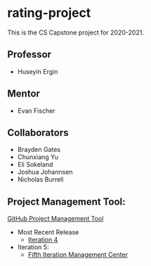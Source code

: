 # rating-project
This is the CS Capstone project for 2020-2021.

## Professor
- Huseyin Ergin

## Mentor
- Evan Fischer

## Collaborators
- Brayden Gates
- Chunxiang Yu
- Eli Sokeland
- Joshua Johannsen
- Nicholas Burrell

## Project Management Tool:
[GitHub Project Management Tool](https://github.com/Eli017/rating-project/projects)
- Most Recent Release
  - [Iteration 4](https://github.com/Eli017/rating-project/releases/tag/v4.0.0)
- Iteration 5:
  - [Fifth Iteration Management Center](https://github.com/Eli017/rating-project/projects/2)
